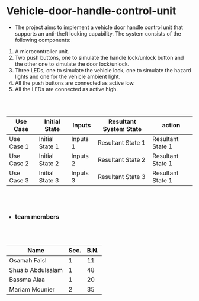 # Vehicle-door-handle-control-unit

- The project aims to implement a vehicle door handle control unit that supports an anti-theft locking capability.
The system consists of the following components:
1.  A microcontroller unit.
2.  Two push buttons, one to simulate the handle lock/unlock button and the other one to simulate the door lock/unlock.
3. Three LEDs, one to simulate the vehicle lock, one to simulate the hazard lights and one for the vehicle ambient light.
4.  All the push buttons are connected as active low.
5.  All the LEDs are connected as active high.

<br> <br>

| Use Case              | Initial State        | Inputs            | Resultant System State    |action                      |
|-----------------------|----------------------|--------------------|---------------------------|---------------------------|
| Use Case 1            | Initial State 1      | Inputs 1          | Resultant State 1         | Resultant State 1         |
| Use Case 2            | Initial State 2      | Inputs 2          | Resultant State 2         | Resultant State 1         |
| Use Case 3            | Initial State 3      | Inputs 3          | Resultant State 3         | Resultant State 1         |



<br><br>
* <h3>team members </h3>
<br><br>

|Name | Sec. | B.N. |
|-----------------|-----------------|-----------------|
| Osamah Faisl | 1 | 11 |
| Shuaib Abdulsalam | 1 | 48 |
| Bassma Alaa | 1 | 20 |
| Mariam Mounier| 2 |35 |
